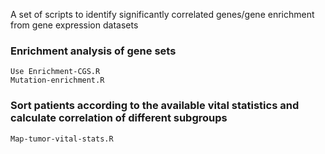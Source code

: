 
A set of scripts to identify significantly correlated genes/gene enrichment from gene expression datasets

### Enrichment analysis of gene sets
	Use Enrichment-CGS.R
	Mutation-enrichment.R

### Sort patients according to the available vital statistics and calculate correlation of different subgroups
	Map-tumor-vital-stats.R 

